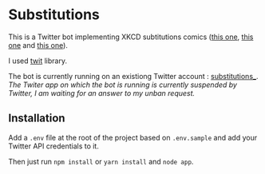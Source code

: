 # Substitutions

This is a Twitter bot implementing XKCD subtitutions comics ([this one](http://xkcd.com/1288/), [this one](https://xkcd.com/1625/) and [this one](https://xkcd.com/1679/)).

I used [twit](https://github.com/ttezel/twit) library.

The bot is currently running on an existiong Twitter account : [substitutions_](https://twitter.com/substitutions_).
*The Twiter app on which the bot is running is currently suspended by Twitter, I am waiting for an answer to my unban request.*

## Installation

Add a `.env` file at the root of the project based on `.env.sample` and add your Twitter API credentials to it.

Then just run `npm install` or `yarn install` and `node app`.
